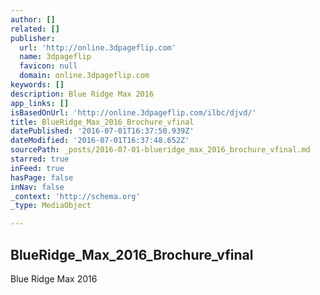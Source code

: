 ```yaml
---
author: []
related: []
publisher:
  url: 'http://online.3dpageflip.com'
  name: 3dpageflip
  favicon: null
  domain: online.3dpageflip.com
keywords: []
description: Blue Ridge Max 2016
app_links: []
isBasedOnUrl: 'http://online.3dpageflip.com/ilbc/djvd/'
title: BlueRidge_Max_2016_Brochure_vfinal
datePublished: '2016-07-01T16:37:50.939Z'
dateModified: '2016-07-01T16:37:48.652Z'
sourcePath: _posts/2016-07-01-blueridge_max_2016_brochure_vfinal.md
starred: true
inFeed: true
hasPage: false
inNav: false
_context: 'http://schema.org'
_type: MediaObject

---
```

<article style=""><h1>BlueRidge_Max_2016_Brochure_vfinal</h1><p>Blue Ridge Max 2016</p></article>